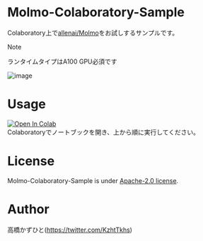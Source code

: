 # Molmo-Colaboratory-Sample
Colaboratory上で[allenai/Molmo](https://huggingface.co/collections/allenai/molmo-66f379e6fe3b8ef090a8ca19)をお試しするサンプルです。<bR>

> [!NOTE]
> ランタイムタイプはA100 GPU必須です

![image](https://github.com/user-attachments/assets/49a9e3e5-a364-4d6c-ac1d-6dd9f79f7ae6)

# Usage
[![Open In Colab](https://colab.research.google.com/assets/colab-badge.svg)](https://colab.research.google.com/github/Kazuhito00/Molmo-Colaboratory-Sample/blob/main/Molmo-Colaboratory-Sample.ipynb)<br>
Colaboratoryでノートブックを開き、上から順に実行してください。

# License 
Molmo-Colaboratory-Sample is under [Apache-2.0 license](LICENSE).

# Author
高橋かずひと(https://twitter.com/KzhtTkhs)
